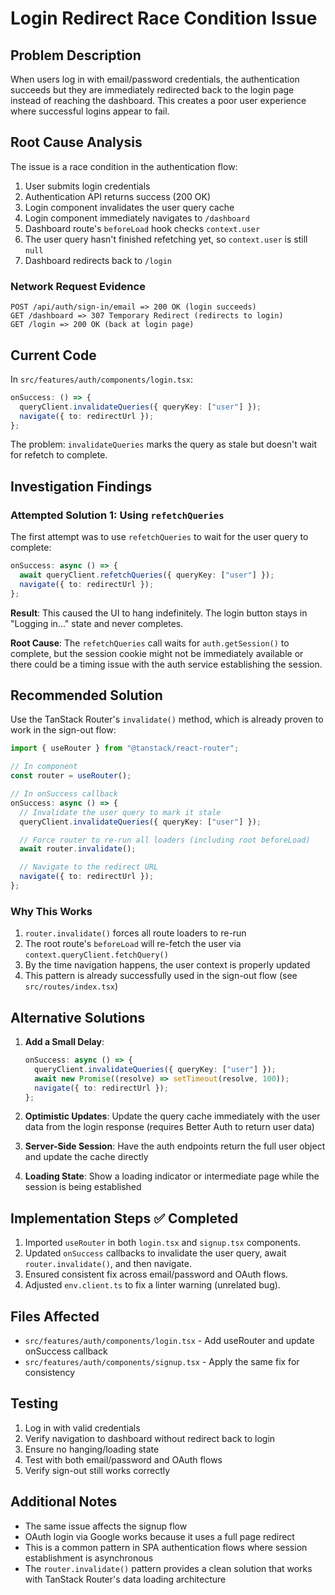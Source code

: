 # Login Redirect Race Condition Issue

## Problem Description

When users log in with email/password credentials, the authentication succeeds but they are immediately redirected back to the login page instead of reaching the dashboard. This creates a poor user experience where successful logins appear to fail.

## Root Cause Analysis

The issue is a race condition in the authentication flow:

1. User submits login credentials
2. Authentication API returns success (200 OK)
3. Login component invalidates the user query cache
4. Login component immediately navigates to `/dashboard`
5. Dashboard route's `beforeLoad` hook checks `context.user`
6. The user query hasn't finished refetching yet, so `context.user` is still `null`
7. Dashboard redirects back to `/login`

### Network Request Evidence

```
POST /api/auth/sign-in/email => 200 OK (login succeeds)
GET /dashboard => 307 Temporary Redirect (redirects to login)
GET /login => 200 OK (back at login page)
```

## Current Code

In `src/features/auth/components/login.tsx`:

```typescript
onSuccess: () => {
  queryClient.invalidateQueries({ queryKey: ["user"] });
  navigate({ to: redirectUrl });
};
```

The problem: `invalidateQueries` marks the query as stale but doesn't wait for refetch to complete.

## Investigation Findings

### Attempted Solution 1: Using `refetchQueries`

The first attempt was to use `refetchQueries` to wait for the user query to complete:

```typescript
onSuccess: async () => {
  await queryClient.refetchQueries({ queryKey: ["user"] });
  navigate({ to: redirectUrl });
};
```

**Result**: This caused the UI to hang indefinitely. The login button stays in "Logging in..." state and never completes.

**Root Cause**: The `refetchQueries` call waits for `auth.getSession()` to complete, but the session cookie might not be immediately available or there could be a timing issue with the auth service establishing the session.

## Recommended Solution

Use the TanStack Router's `invalidate()` method, which is already proven to work in the sign-out flow:

```typescript
import { useRouter } from "@tanstack/react-router";

// In component
const router = useRouter();

// In onSuccess callback
onSuccess: async () => {
  // Invalidate the user query to mark it stale
  queryClient.invalidateQueries({ queryKey: ["user"] });

  // Force router to re-run all loaders (including root beforeLoad)
  await router.invalidate();

  // Navigate to the redirect URL
  navigate({ to: redirectUrl });
};
```

### Why This Works

1. `router.invalidate()` forces all route loaders to re-run
2. The root route's `beforeLoad` will re-fetch the user via `context.queryClient.fetchQuery()`
3. By the time navigation happens, the user context is properly updated
4. This pattern is already successfully used in the sign-out flow (see `src/routes/index.tsx`)

## Alternative Solutions

1. **Add a Small Delay**:

   ```typescript
   onSuccess: async () => {
     queryClient.invalidateQueries({ queryKey: ["user"] });
     await new Promise((resolve) => setTimeout(resolve, 100));
     navigate({ to: redirectUrl });
   };
   ```

2. **Optimistic Updates**: Update the query cache immediately with the user data from the login response (requires Better Auth to return user data)

3. **Server-Side Session**: Have the auth endpoints return the full user object and update the cache directly

4. **Loading State**: Show a loading indicator or intermediate page while the session is being established

## Implementation Steps ✅ Completed

1. Imported `useRouter` in both `login.tsx` and `signup.tsx` components.
2. Updated `onSuccess` callbacks to invalidate the user query, await `router.invalidate()`, and then navigate.
3. Ensured consistent fix across email/password and OAuth flows.
4. Adjusted `env.client.ts` to fix a linter warning (unrelated bug).

## Files Affected

- `src/features/auth/components/login.tsx` - Add useRouter and update onSuccess callback
- `src/features/auth/components/signup.tsx` - Apply the same fix for consistency

## Testing

1. Log in with valid credentials
2. Verify navigation to dashboard without redirect back to login
3. Ensure no hanging/loading state
4. Test with both email/password and OAuth flows
5. Verify sign-out still works correctly

## Additional Notes

- The same issue affects the signup flow
- OAuth login via Google works because it uses a full page redirect
- This is a common pattern in SPA authentication flows where session establishment is asynchronous
- The `router.invalidate()` pattern provides a clean solution that works with TanStack Router's data loading architecture

